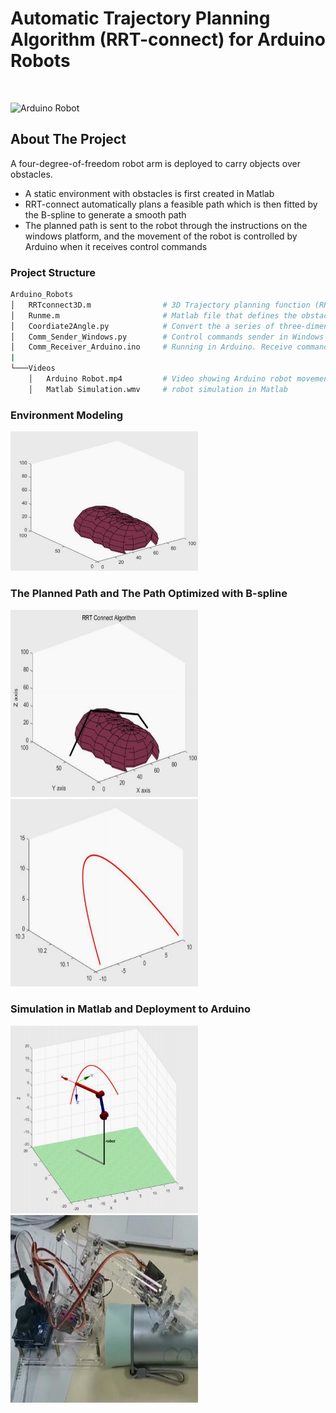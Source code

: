 # Automatic Trajectory Planning Algorithm (RRT-connect) for Arduino Robots

<br/>

[//]: # (The structure of this README.md file is borrowed from `https://github.com/datvuthanh/HybridNets`)

![Arduino Robot](Videos/Robot.gif)

## About The Project
A four-degree-of-freedom robot arm is deployed to carry objects over obstacles.
* A static environment with obstacles is first created in Matlab
* RRT-connect automatically plans a feasible path which is then fitted by the B-spline to generate a smooth path
* The planned path is sent to the robot through the instructions on the windows platform, and the movement of the robot is controlled by Arduino when it receives control commands 

### Project Structure
```bash
Arduino_Robots
│   RRTconnect3D.m                # 3D Trajectory planning function (RRT-connect 3D)
│   Runme.m                       # Matlab file that defines the obstacles and optimize feasible path 
│   Coordiate2Angle.py            # Convert the a series of three-dimensional coordinate points into an angle sequence for the robot
│   Comm_Sender_Windows.py        # Control commands sender in Windows
│   Comm_Receiver_Arduino.ino     # Running in Arduino. Receive commands and control motors
|
└───Videos
    │   Arduino Robot.mp4         # Video showing Arduino robot movement and grasping
    │   Matlab Simulation.wmv     # robot simulation in Matlab
```

### Environment Modeling
<img src="Pictures/Env.jpg" alt="drawing" width="300"/>

### The Planned Path and The Path Optimized with B-spline
<img src="Pictures/RRTconnect.jpg" alt="drawing" height="300" width="300"/><img src="Pictures/B-spline.jpg" alt="drawing" height="300" width="300"/>

### Simulation in Matlab and Deployment to Arduino
<img src="Pictures/matlab_sim.jpg" alt="drawing" height="300" width="300"/><img src="Pictures/arduino.jpg" alt="drawing" height="300" width="300"/>